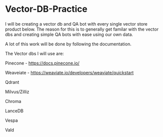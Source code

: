 # Vector-DB-Practice

###
I will be creating a vector db and QA bot with every single vector store product below. The reason for this is to generally get familar with the vector dbs and creating simple QA bots with ease using our own data. 

A lot of this work will be done by following the documentation. 

The Vector dbs I will use are:

Pinecone - https://docs.pinecone.io/

Weaveiate - https://weaviate.io/developers/weaviate/quickstart

Qdrant 

Milvus/Zilliz 

Chroma 

LanceDB

Vespa 

Vald
###